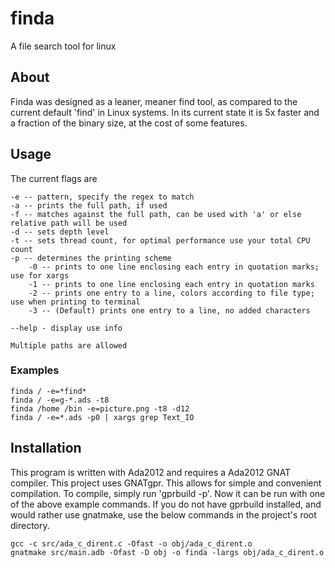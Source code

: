 # finda
A file search tool for linux

## About

Finda was designed as a leaner, meaner find tool, as compared to the current default 'find' in Linux systems. In its current state it is 5x faster and a fraction of the binary size, at the cost of some features.

## Usage

The current flags are

    -e -- pattern, specify the regex to match
    -a -- prints the full path, if used
    -f -- matches against the full path, can be used with 'a' or else relative path will be used
    -d -- sets depth level
    -t -- sets thread count, for optimal performance use your total CPU count
    -p -- determines the printing scheme
        -0 -- prints to one line enclosing each entry in quotation marks; use for xargs
        -1 -- prints to one line enclosing each entry in quotation marks
        -2 -- prints one entry to a line, colors according to file type; use when printing to terminal
        -3 -- (Default) prints one entry to a line, no added characters

    --help - display use info

    Multiple paths are allowed

### Examples

    finda / -e=*find*
    finda / -e=g-*.ads -t8
    finda /home /bin -e=picture.png -t8 -d12
    finda / -e=*.ads -p0 | xargs grep Text_IO

## Installation

This program is written with Ada2012 and requires a Ada2012 GNAT compiler.
This project uses GNATgpr. This allows for simple and convenient compilation. To compile, simply run 'gprbuild -p'. Now it can be run with one of the above example commands. If you do not have gprbuild installed, and would rather use gnatmake, use the below commands in the project's root directory.

    gcc -c src/ada_c_dirent.c -Ofast -o obj/ada_c_dirent.o
    gnatmake src/main.adb -Ofast -D obj -o finda -largs obj/ada_c_dirent.o
